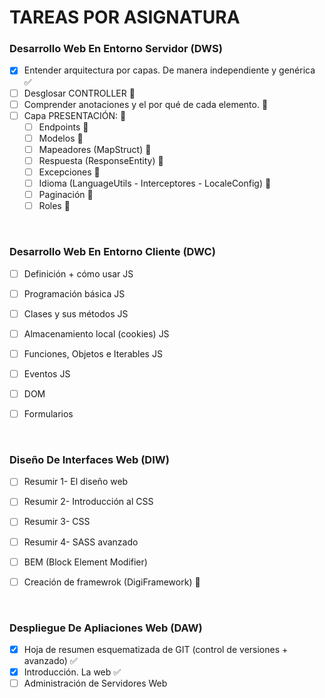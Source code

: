 # TAREAS POR ASIGNATURA

### Desarrollo Web En Entorno Servidor __(DWS)__
- [X] Entender arquitectura por capas. De manera independiente y genérica :white_check_mark:
- [ ] Desglosar CONTROLLER :dart:
- [ ] Comprender anotaciones y el por qué de cada elemento. :dart:
- [ ] Capa PRESENTACIÓN: :dart:
    - [ ] Endpoints :dart:
    - [ ] Modelos :dart:
    - [ ] Mapeadores (MapStruct) :dart:
    - [ ] Respuesta (ResponseEntity) :dart:
    - [ ] Excepciones :dart:
    - [ ] Idioma (LanguageUtils - Interceptores - LocaleConfig) :dart:
    - [ ] Paginación :dart:
    - [ ] Roles :dart:

<br>

### Desarrollo Web En Entorno Cliente __(DWC)__
- [ ] Definición + cómo usar JS 
- [ ] Programación básica JS 
- [ ] Clases y sus métodos JS 
- [ ] Almacenamiento local (cookies) JS 
- [ ] Funciones, Objetos e Iterables JS 
- [ ] Eventos JS 
- [ ] DOM 
- [ ] Formularios
    

<br>

### Diseño De Interfaces Web __(DIW)__
- [ ] Resumir 1- El diseño web 
- [ ] Resumir 2- Introducción al CSS 
- [ ] Resumir 3- CSS 
- [ ] Resumir 4- SASS avanzado 
- [ ] BEM (Block Element Modifier) 
- [ ] Creación de framewrok (DigiFramework) :dart:


<br>

### Despliegue De Apliaciones Web __(DAW)__
- [X] Hoja de resumen esquematizada de GIT (control de versiones + avanzado) :white_check_mark:
- [X] Introducción. La web :white_check_mark:
- [ ] Administración de Servidores Web
